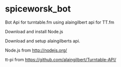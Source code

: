 spiceworsk_bot
==============

Bot Api for turntable.fm using alaingilbert api for TT.fm

Download and install Node.js

Download and setup alaingilberts api.

Node.js from http://nodejs.org/

tt-pi from https://github.com/alaingilbert/Turntable-API/
